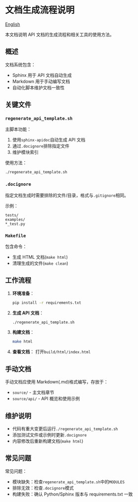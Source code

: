 # 文档生成流程说明

[English](README_en)

本文档说明 API 文档的生成流程和相关工具的使用方法。

## 概述

文档系统包含：

- Sphinx 用于 API 文档自动生成
- Markdown 用于手动编写文档
- 自动化脚本维护文档一致性

## 关键文件

### `regenerate_api_template.sh`

主脚本功能：

1. 使用`sphinx-apidoc`自动生成 API 文档
2. 通过`.docignore`排除指定文件
3. 维护模块索引

使用方法：

```bash
./regenerate_api_template.sh
```

### `.docignore`

指定文档生成时需要排除的文件/目录，格式与`.gitignore`相同。

示例：

```
tests/
examples/
*_test.py
```

### `Makefile`

包含命令：

- 生成 HTML 文档(`make html`)
- 清理生成的文件(`make clean`)

## 工作流程

1. **环境准备**：

   ```bash
   pip install -r requirements.txt
   ```

2. **生成 API 文档**：

   ```bash
   ./regenerate_api_template.sh
   ```

3. **构建文档**：

   ```bash
   make html
   ```

4. **查看文档**：
   打开`build/html/index.html`

## 手动文档

手动文档应使用 Markdown(.md)格式编写，存放于：

- `source/` - 主文档章节
- `source/api/` - API 概览和使用示例

## 维护说明

- 代码有重大变更后运行`./regenerate_api_template.sh`
- 添加测试文件或示例时更新`.docignore`
- 内容修改后重新构建文档(`make html`)

## 常见问题

常见问题：

- 模块缺失：检查`regenerate_api_template.sh`中的`MODULES`
- 排除无效：检查`.docignore`模式
- 构建失败：确认 Python/Sphinx 版本与 requirements.txt 一致
